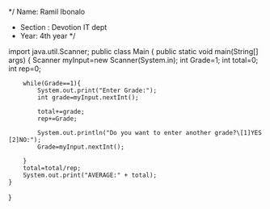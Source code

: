 */ Name: Ramil Ibonalo
* Section : Devotion IT dept
* Year: 4th year
*/


import java.util.Scanner;
public class Main {
	public static void main(String[] args) {
		Scanner myInput=new Scanner(System.in);
		int Grade=1;
		int total=0;
		int rep=0;
		
		while(Grade==1){
		    System.out.print("Enter Grade:");
		    int grade=myInput.nextInt();
		    
		    total+=grade;
		    rep+=Grade;
		    
		    System.out.println("Do you want to enter another grade?\[1]YES   [2]NO:");
		    Grade=myInput.nextInt();
		    
		}
		total=total/rep;
		System.out.print("AVERAGE:" + total);
    }	
}
